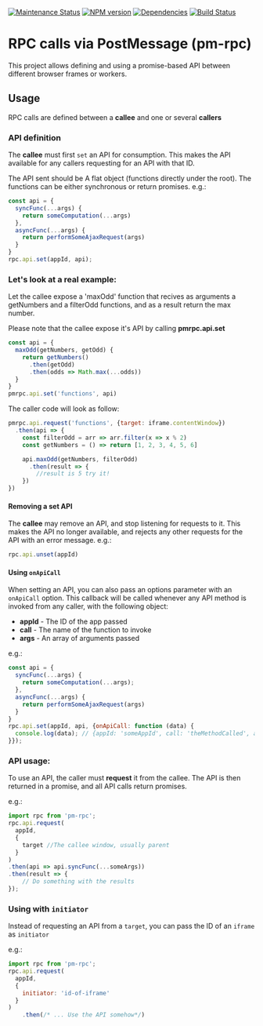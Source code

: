 [![Maintenance Status][status-image]][status-url] [![NPM version][npm-image]][npm-url] [![Dependencies][deps-image]][deps-url] [![Build Status][build-image]][build-url]

# RPC calls via PostMessage (pm-rpc)
This project allows defining and using a promise-based API between different browser frames or workers.

## Usage

RPC calls are defined between a **callee** and one or several **callers**

### API definition
The **callee** must first `set` an API for consumption.
This makes the API available for any callers requesting for an API with that ID.


The API sent should be A flat object (functions directly under the root). The functions can be either synchronous or return promises.
e.g.:
```javascript
const api = {
  syncFunc(...args) {
    return someComputation(...args)
  },
  asyncFunc(...args) {
    return performSomeAjaxRequest(args)
  }
}
rpc.api.set(appId, api);
```

### Let's look at a real example: 
Let the callee expose a 'maxOdd' function that recives as arguments a getNumbers and a filterOdd functions, and as a result return the max number.

Please note that the callee expose it's API by calling <b>pmrpc.api.set</b>
<br/>
```javascript
const api = {
  maxOdd(getNumbers, getOdd) {
    return getNumbers()
      .then(getOdd)
      .then(odds => Math.max(...odds))
  }
}
pmrpc.api.set('functions', api)
```

The caller code will look as follow:

```javascript
pmrpc.api.request('functions', {target: iframe.contentWindow})
  .then(api => {
    const filterOdd = arr => arr.filter(x => x % 2)
    const getNumbers = () => return [1, 2, 3, 4, 5, 6]

    api.maxOdd(getNumbers, filterOdd)
      .then(result => {
        //result is 5 try it!
    })
})
```

#### Removing a set API
The **callee** may remove an API, and stop listening for requests to it.
This makes the API no longer available, and rejects any other requests for the API with an error message.
e.g.:
```javascript
rpc.api.unset(appId)
```

#### Using `onApiCall`
When setting an API, you can also pass an options parameter with an `onApiCall` option.
This callback will be called whenever any API method is invoked from any caller, with the following object:
* **appId** - The ID of the app passed
* **call** - The name of the function to invoke
* **args** - An array of arguments passed

e.g.:
```javascript
const api = {
  syncFunc(...args) {
    return someComputation(...args);
  },
  asyncFunc(...args) {
    return performSomeAjaxRequest(args)
  }
}
rpc.api.set(appId, api, {onApiCall: function (data) {
  console.log(data); // {appId: 'someAppId', call: 'theMethodCalled', args:['argument1', 'argument2']} 
}});
```

### API usage:
To use an API, the caller must **request** it from the callee.
The API is then returned in a promise, and all API calls return promises.

e.g.:

```javascript
import rpc from 'pm-rpc';
rpc.api.request(
  appId, 
  {
    target //The callee window, usually parent
  }
)
.then(api => api.syncFunc(...someArgs))
.then(result => {
    // Do something with the results
});
```

### Using with `initiator`
Instead of requesting an API from a `target`, you can pass the ID of an `iframe` as `initiator`

e.g.:

```javascript
import rpc from 'pm-rpc';
rpc.api.request(
  appId,
  {
    initiator: 'id-of-iframe'
  }
)
    .then(/* ... Use the API somehow*/)
```
[npm-url]: https://npmjs.org/package/pm-rpc
[npm-image]: http://img.shields.io/npm/v/pm-rpc.svg?style=flat-square

[status-url]: https://github.com/wix/pm-rpc/pulse
[status-image]: http://img.shields.io/badge/status-maintained-brightgreen.svg?style=flat-square

[deps-url]: https://david-dm.org/wix/pm-rpc
[deps-image]: https://img.shields.io/david/dev/wix/pm-rpc.svg?style=flat-square

[build-image]: https://travis-ci.org/wix/pm-rpc.svg?branch=master
[build-url]: https://travis-ci.org/wix/pm-rpc